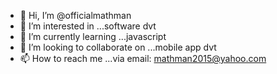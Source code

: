 - 👋 Hi, I’m @officialmathman
- 👀 I’m interested in ...software dvt
- 🌱 I’m currently learning ...javascript
- 💞️ I’m looking to collaborate on ...mobile app dvt 
- 📫 How to reach me ...via email: mathman2015@yahoo.com

<!---
officialmathman/officialmathman is a ✨ special ✨ repository because its `README.md` (this file) appears on your GitHub profile.
You can click the Preview link to take a look at your changes.
--->
